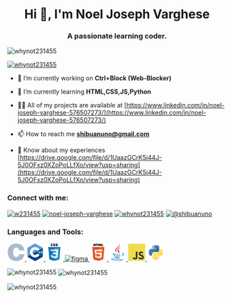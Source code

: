 <h1 align="center">Hi 👋, I'm Noel Joseph Varghese</h1>
<h3 align="center">A passionate learning coder.</h3>

<p align="left"> <img src="https://komarev.com/ghpvc/?username=whynot231455&label=Profile%20views&color=4c0be5&style=flat" alt="whynot231455" /> </p>

<p align="left"> <a href="https://github.com/ryo-ma/github-profile-trophy"><img src="https://github-profile-trophy.vercel.app/?username=whynot231455" alt="whynot231455" /></a> </p>

- 🔭 I’m currently working on **Ctrl+Block (Web-Blocker)**

- 🌱 I’m currently learning **HTML,CSS,JS,Python**

- 👨‍💻 All of my projects are available at [https://www.linkedin.com/in/noel-joseph-varghese-576507273/](https://www.linkedin.com/in/noel-joseph-varghese-576507273/)

- 📫 How to reach me **shibuanuno@gmail.com**

- 📄 Know about my experiences [https://drive.google.com/file/d/1UaazGCrK5i44J-5J0OFxz0XZoPoLLfXo/view?usp=sharing](https://drive.google.com/file/d/1UaazGCrK5i44J-5J0OFxz0XZoPoLLfXo/view?usp=sharing)

<h3 align="left">Connect with me:</h3>
<p align="left">
<a href="https://twitter.com/w231455" target="blank"><img align="center" src="https://raw.githubusercontent.com/rahuldkjain/github-profile-readme-generator/master/src/images/icons/Social/twitter.svg" alt="w231455" height="30" width="40" /></a>
<a href="https://linkedin.com/in/noel-joseph-varghese" target="blank"><img align="center" src="https://raw.githubusercontent.com/rahuldkjain/github-profile-readme-generator/master/src/images/icons/Social/linked-in-alt.svg" alt="noel-joseph-varghese" height="30" width="40" /></a>
<a href="https://www.codechef.com/users/whynot231455" target="blank"><img align="center" src="https://cdn.jsdelivr.net/npm/simple-icons@3.1.0/icons/codechef.svg" alt="whynot231455" height="30" width="40" /></a>
<a href="https://www.hackerrank.com/@shibuanuno" target="blank"><img align="center" src="https://raw.githubusercontent.com/rahuldkjain/github-profile-readme-generator/master/src/images/icons/Social/hackerrank.svg" alt="@shibuanuno" height="30" width="40" /></a>
</p>

<h3 align="left">Languages and Tools:</h3>
<p align="left"> <a href="https://www.cprogramming.com/" target="_blank" rel="noreferrer"> <img src="https://raw.githubusercontent.com/devicons/devicon/master/icons/c/c-original.svg" alt="c" width="40" height="40"/> </a> <a href="https://www.w3schools.com/cpp/" target="_blank" rel="noreferrer"> <img src="https://raw.githubusercontent.com/devicons/devicon/master/icons/cplusplus/cplusplus-original.svg" alt="cplusplus" width="40" height="40"/> </a> <a href="https://www.w3schools.com/css/" target="_blank" rel="noreferrer"> <img src="https://raw.githubusercontent.com/devicons/devicon/master/icons/css3/css3-original-wordmark.svg" alt="css3" width="40" height="40"/> </a> <a href="https://www.figma.com/" target="_blank" rel="noreferrer"> <img src="https://www.vectorlogo.zone/logos/figma/figma-icon.svg" alt="figma" width="40" height="40"/> </a> <a href="https://www.w3.org/html/" target="_blank" rel="noreferrer"> <img src="https://raw.githubusercontent.com/devicons/devicon/master/icons/html5/html5-original-wordmark.svg" alt="html5" width="40" height="40"/> </a> <a href="https://www.java.com" target="_blank" rel="noreferrer"> <img src="https://raw.githubusercontent.com/devicons/devicon/master/icons/java/java-original.svg" alt="java" width="40" height="40"/> </a> <a href="https://developer.mozilla.org/en-US/docs/Web/JavaScript" target="_blank" rel="noreferrer"> <img src="https://raw.githubusercontent.com/devicons/devicon/master/icons/javascript/javascript-original.svg" alt="javascript" width="40" height="40"/> </a> <a href="https://www.python.org" target="_blank" rel="noreferrer"> <img src="https://raw.githubusercontent.com/devicons/devicon/master/icons/python/python-original.svg" alt="python" width="40" height="40"/> </a> </p>

<p><img align="left" src="https://github-readme-stats.vercel.app/api/top-langs?username=whynot231455&show_icons=true&locale=en&layout=compact" alt="whynot231455" /></p>

<p>&nbsp;<img align="center" src="https://github-readme-stats.vercel.app/api?username=whynot231455&show_icons=true&theme=radical&locale=en" alt="whynot231455" /></p>

<p><img align="center" src="https://github-readme-streak-stats.herokuapp.com/?user=whynot231455&" alt="whynot231455" /></p>
